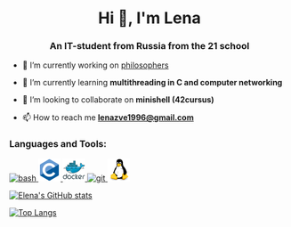<h1 align="center">Hi 👋, I'm Lena</h1>
<h3 align="center">An IT-student from Russia from the 21 school</h3>

- 🔭 I’m currently working on [philosophers](https://github.com/lenazve1996/philosophers)

- 🌱 I’m currently learning **multithreading in C and computer networking**

- 👯 I’m looking to collaborate on **minishell (42cursus)**

- 📫 How to reach me **lenazve1996@gmail.com**

<h3 align="left">Languages and Tools:</h3>
<p align="left"> <a href="https://www.gnu.org/software/bash/" target="_blank" rel="noreferrer"> <img src="https://www.vectorlogo.zone/logos/gnu_bash/gnu_bash-icon.svg" alt="bash" width="40" height="40"/> </a> <a href="https://www.cprogramming.com/" target="_blank" rel="noreferrer"> <img src="https://raw.githubusercontent.com/devicons/devicon/master/icons/c/c-original.svg" alt="c" width="40" height="40"/> </a> <a href="https://www.docker.com/" target="_blank" rel="noreferrer"> <img src="https://raw.githubusercontent.com/devicons/devicon/master/icons/docker/docker-original-wordmark.svg" alt="docker" width="40" height="40"/> </a> <a href="https://git-scm.com/" target="_blank" rel="noreferrer"> <img src="https://www.vectorlogo.zone/logos/git-scm/git-scm-icon.svg" alt="git" width="40" height="40"/> </a> <a href="https://www.linux.org/" target="_blank" rel="noreferrer"> <img src="https://raw.githubusercontent.com/devicons/devicon/master/icons/linux/linux-original.svg" alt="linux" width="40" height="40"/> </a> </p>

[![Elena's GitHub stats](https://github-readme-stats.vercel.app/api?username=lenazve1996&show_icons=true&theme=algolia)](https://github.com/lenazve1996/github-readme-stats)

[![Top Langs](https://github-readme-stats.vercel.app/api/top-langs/?username=lenazve1996&show_icons=true&theme=algolia)](https://github.com/lenazve1996/github-readme-stats)
